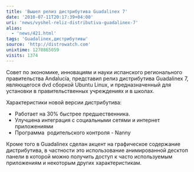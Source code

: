 ```yaml
---
title: 'Вышел релиз дистрибутива Guadalinex 7'
date: '2010-07-11T20:17:39+04:00'
uri: 'news/vyshel-reliz-distributiva-guadalinex-7'
alias: 
  - 'news/421.html'
tags: 'Guadalinex,дистрибутивы'
source: 'http://distrowatch.com'
unixtime: 1278865059
visits: 1374
---
```

Совет по экономике, инновациям и науки испанского регионального правительства Andalucía, представил релиз дистрибутива Guadalinex 7, являющегося dvd сборкой Ubuntu Linux, и предназначенный для установки в правительственных учреждениях и в школах.

Характеристики новой версии дистрибутива:

*   Работает на 30% быстрее предшественника.
*   Улучшена интеграция с социальными сетями и интернет приложениями
*   Программа  родительского контроля - Nanny

Кроме того в Guadalinex сделан акцент на графическое содержание дистрибутива, в частности это использование анимированной десктоп панели в которой можно получить доступ к часто используемым приложениям и некоторым других характеристикам.
